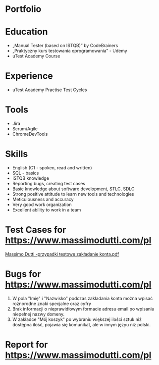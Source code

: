 # Portfolio

# Education
  -  „Manual Tester (based on ISTQB)” by CodeBrainers
  - „Praktyczny kurs testowania oprogramowania” - Udemy
  - uTest Academy Course
  
# Experience
  - uTest Academy Practise Test Cycles
  
# Tools
  - Jira
  - Scrum/Agile
  - ChromeDevTools
  
# Skills
  - English (C1 - spoken, read and written)
  - SQL - basics
  - ISTQB knowledge
  - Reporting bugs, creating test cases
  - Basic knowledge about software development, STLC, SDLC
  - Strong positive attitude to learn new tools and technologies
  - Meticulousness and accuracy
  - Very good work organization
  - Excellent ability to work in a team
  
 # Test Cases for https://www.massimodutti.com/pl
[Massimo Dutti -przypadki testowe zakładanie konta.pdf](https://github.com/juskoz/Portfolio/files/9752378/Massimo.Dutti.-przypadki.testowe.zakladanie.konta.pdf)
 # Bugs for https://www.massimodutti.com/pl
  1. W pola "Imię" i "Nazwisko" podczas zakładania konta można wpisać rożnorodne znaki specjalne oraz cyfry
  2. Brak informacji o nieprawidłowym formacie adresu email po wpisaniu niepełnej nazwy domeny.
  3. W zakładce "Mój koszyk" po wybraniu większej ilości sztuk niż dostępna ilość, pojawia się komunikat, ale w innym języu niż polski.
  
 # Report for https://www.massimodutti.com/pl

